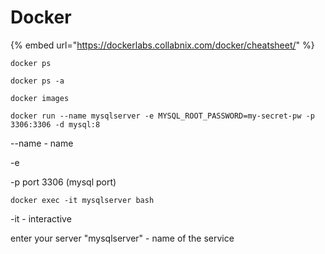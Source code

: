 # Docker

{% embed url="https://dockerlabs.collabnix.com/docker/cheatsheet/" %}

```
docker ps
```

```
docker ps -a
```

```
docker images
```

```
docker run --name mysqlserver -e MYSQL_ROOT_PASSWORD=my-secret-pw -p 3306:3306 -d mysql:8
```

\--name - name

\-e&#x20;

\-p port 3306 (mysql port)

```
docker exec -it mysqlserver bash
```

\-it - interactive

enter your server "mysqlserver" - name of the service
